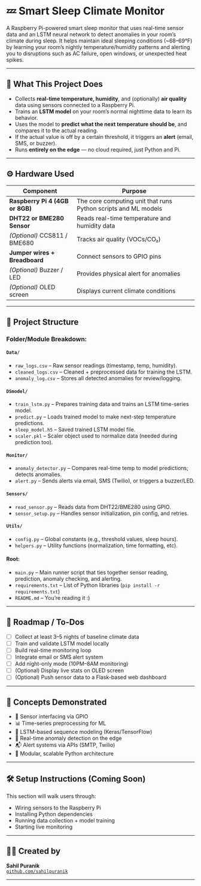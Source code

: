# 💤 Smart Sleep Climate Monitor

A Raspberry Pi-powered smart sleep monitor that uses real-time sensor data and an LSTM neural network to detect anomalies in your room’s climate during sleep. It helps maintain ideal sleeping conditions (~68–69°F) by learning your room’s nightly temperature/humidity patterns and alerting you to disruptions such as AC failure, open windows, or unexpected heat spikes.

---

## 🧠 What This Project Does

- Collects **real-time temperature, humidity**, and (optionally) **air quality** data using sensors connected to a Raspberry Pi.
- Trains an **LSTM model** on your room’s normal nighttime data to learn its behavior.
- Uses the model to **predict what the next temperature should be**, and compares it to the actual reading.
- If the actual value is off by a certain threshold, it triggers an **alert** (email, SMS, or buzzer).
- Runs **entirely on the edge** — no cloud required, just Python and Pi.

---

## ⚙️ Hardware Used

| Component | Purpose |
|----------|---------|
| **Raspberry Pi 4 (4GB or 8GB)** | The core computing unit that runs Python scripts and ML models |
| **DHT22 or BME280 Sensor** | Reads real-time temperature and humidity data |
| *(Optional)* CCS811 / BME680 | Tracks air quality (VOCs/CO₂) |
| **Jumper wires + Breadboard** | Connect sensors to GPIO pins |
| *(Optional)* Buzzer / LED | Provides physical alert for anomalies |
| *(Optional)* OLED screen | Displays current climate conditions |

---

## 📂 Project Structure
### Folder/Module Breakdown:

#### `Data/`
- `raw_logs.csv` – Raw sensor readings (timestamp, temp, humidity).
- `cleaned_logs.csv` – Cleaned + preprocessed data for training the LSTM.
- `anomaly_log.csv` – Stores all detected anomalies for review/logging.

#### `DSmodel/`
- `train_lstm.py` – Prepares training data and trains an LSTM time-series model.
- `predict.py` – Loads trained model to make next-step temperature predictions.
- `sleep_model.h5` – Saved trained LSTM model file.
- `scaler.pkl` – Scaler object used to normalize data (needed during prediction too).

#### `Monitor/`
- `anomaly_detector.py` – Compares real-time temp to model predictions; detects anomalies.
- `alert.py` – Sends alerts via email, SMS (Twilio), or triggers a buzzer/LED.

#### `Sensors/`
- `read_sensor.py` – Reads data from DHT22/BME280 using GPIO.
- `sensor_setup.py` – Handles sensor initialization, pin config, and retries.

#### `Utils/`
- `config.py` – Global constants (e.g., threshold values, sleep hours).
- `helpers.py` – Utility functions (normalization, time formatting, etc).

#### Root:
- `main.py` – Main runner script that ties together sensor reading, prediction, anomaly checking, and alerting.
- `requirements.txt` – List of Python libraries (`pip install -r requirements.txt`)
- `README.md` – You’re reading it :)

---

## 🚀 Roadmap / To-Dos

- [ ] Collect at least 3–5 nights of baseline climate data
- [ ] Train and validate LSTM model locally
- [ ] Build real-time monitoring loop
- [ ] Integrate email or SMS alert system
- [ ] Add night-only mode (10PM–8AM monitoring)
- [ ] (Optional) Display live stats on OLED screen
- [ ] (Optional) Push sensor data to a Flask-based web dashboard

---

## 🧠 Concepts Demonstrated

- 🧩 Sensor interfacing via GPIO
- 📊 Time-series preprocessing for ML
- 🧠 LSTM-based sequence modeling (Keras/TensorFlow)
- 📡 Real-time anomaly detection on the edge
- 📬 Alert systems via APIs (SMTP, Twilio)
- 🔧 Modular, scalable Python architecture

---

## 🛠️ Setup Instructions (Coming Soon)

This section will walk users through:
- Wiring sensors to the Raspberry Pi
- Installing Python dependencies
- Running data collection + model training
- Starting live monitoring

---

## 🧑‍💻 Created by

**Sahil Puranik**  
[`github.com/sahilpuranik`](https://github.com/sahilpuranik)

---
